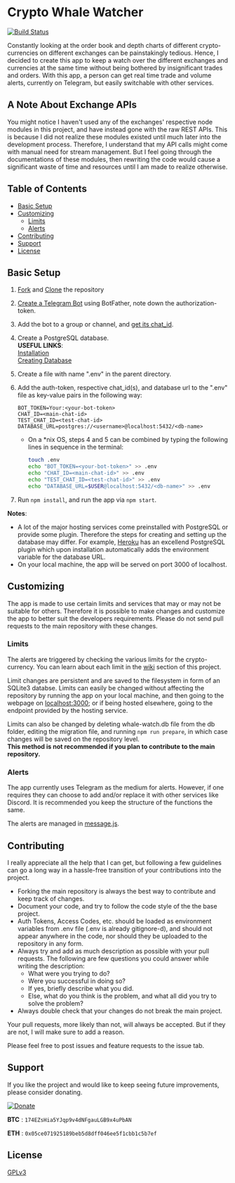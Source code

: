 # Crypto Whale Watcher
[![Build Status](https://travis-ci.org/uzillion/crypto-whale-watcher.svg?branch=master)](https://travis-ci.org/uzillion/crypto-whale-watcher)

Constantly looking at the order book and depth charts of different crypto-currencies on different exchanges can be painstakingly tedious. Hence, I decided to create this app to keep a watch over the different exchanges and currencies at the same time without being bothered by insignificant trades and orders. With this app, a person can get real time trade and volume alerts, currently on Telegram, but easily switchable with other services.

## A Note About Exchange APIs
You might notice I haven't used any of the exchanges' respective node modules in this project, and have instead gone with the raw REST APIs. This is because I did not realize these modules existed until much later into the development process. Therefore, I understand that my API calls might come with manual need for stream management. But I feel going through the documentations of these modules, then rewriting the code would cause a significant waste of time and resources until I am made to realize otherwise.

## Table of Contents
* [Basic Setup](#basic-setup)
* [Customizing](#customizing)
  + [Limits](#limits)
  + [Alerts](#alerts)
* [Contributing](#contributing)
* [Support](#support)
* [License](#license)

## Basic Setup
1. [Fork][] and [Clone][] the repository

2. [Create a Telegram Bot][] using BotFather, note down the authorization-token.

3. Add the bot to a group or channel, and [get its chat_id][].

4. Create a PostgreSQL database.<br>
   **USEFUL LINKS**:<br>
   [Installation](https://www.postgresql.org/download/)<br>
   [Creating Database](https://www.tutorialspoint.com/postgresql/postgresql_create_database.htm)

5. Create a file with name ".env" in the parent directory.

6. Add the auth-token, respective chat_id(s), and database url to the ".env" file as key-value pairs in the following way:
    ```
    BOT_TOKEN=Your:<your-bot-token>
    CHAT_ID=<main-chat-id>
    TEST_CHAT_ID=<test-chat-id>
    DATABASE_URL=postgres://<username>@localhost:5432/<db-name>
    ```   
   + On a *nix OS, steps 4 and 5 can be combined by typing the following lines in sequence in the terminal:
      ```bash
     touch .env
     echo "BOT_TOKEN=<your-bot-token>" >> .env
     echo "CHAT_ID=<main-chat-id>" >> .env
     echo "TEST_CHAT_ID=<test-chat-id>" >> .env
     echo "DATABASE_URL=$USER@localhost:5432/<db-name>" >> .env
     ```
7. Run `npm install`, and run the app via `npm start`.

**Notes**:
* A lot of the major hosting services come preinstalled with PostgreSQL or provide some plugin. Therefore the steps for creating and setting up the database may differ. For example, [Heroku](https://www.heroku.com/) has an excellend PostgreSQL plugin which upon installation automatically adds the environment variable for the database URL.
* On your local machine, the app will be served on port 3000 of localhost.

## Customizing
The app is made to use certain limits and services that may or may not be suitable for others. Therefore it is possible to make changes and customize the app to better suit the developers requirements. Please do not send pull requests to the main repository with these changes.

### Limits
The alerts are triggered by checking the various limits for the crypto-currency. You can learn about each limit in the [wiki](https://github.com/uzillion/crypto-whale-watcher/wiki) section of this project.

Limit changes are persistent and are saved to the filesystem in form of an SQLite3 databse. Limits can easily be changed without affecting the repository by running the app on your local machine, and then going to the webpage on [localhost:3000](http://localhost:3000); or if being hosted elsewhere, going to the endpoint provided by the hosting service.

Limits can also be changed by deleting whale-watch.db file from the db folder, editing the migration file, and running `npm run prepare`, in which case changes will be saved on the repository level. <br>
**This method is not recommended if you plan to contribute to the main repository.**

### Alerts
The app currently uses Telegram as the medium for alerts. However, if one requires they can choose to add and/or replace it with other services like Discord. It is recommended you keep the structure of the functions the same.

The alerts are managed in [message.js](./core/message.js).

## Contributing
I really appreciate all the help that I can get, but following a few guidelines can go a long way in a hassle-free transition of your contributions into the project.

* Forking the main repository is always the best way to contribute and keep track of changes.
* Document your code, and try to follow the code style of the the base project.
* Auth Tokens, Access Codes, etc. should be loaded as environment variables from .env file (.env is already gitignore-d), and should not appear anywhere in the code, nor should they be uploaded to the repository in any form.
* Always try and add as much description as possible with your pull requests. The following are few questions you could answer while writing the description:
  + What were you trying to do?
  + Were you successful in doing so?
  + If yes, briefly describe what you did.
  + Else, what do you think is the problem, and what all did you try to solve the problem?
* Always double check that your changes do not break the main project. 

Your pull requests, more likely than not, will always be accepted. But if they are not, I will make sure to add a reason.

Please feel free to post issues and feature requests to the issue tab.

## Support
If you like the project and would like to keep seeing future improvements, please consider donating.

[![Donate](https://img.shields.io/badge/Donate-PayPal-blue.svg)](https://www.paypal.me/UzairIn)

**BTC** : `174EZsHia5YJqp9v4dNFgauLGB9x4uPbAN`

**ETH** : `0x05ce071925189beb5d8dff046ee5f1cbb1c5b7ef`

## License
[GPLv3](LICENSE)


[Fork]: https://help.github.com/articles/fork-a-repo/
[Clone]: https://help.github.com/articles/cloning-a-repository/
[Create a Telegram Bot]: https://core.telegram.org/bots#6-botfather
[Tutorial]: https://tutorials.botsfloor.com/creating-a-bot-using-the-telegram-bot-api-5d3caed3266d
[get its chat_id]: https://stackoverflow.com/a/32572159
